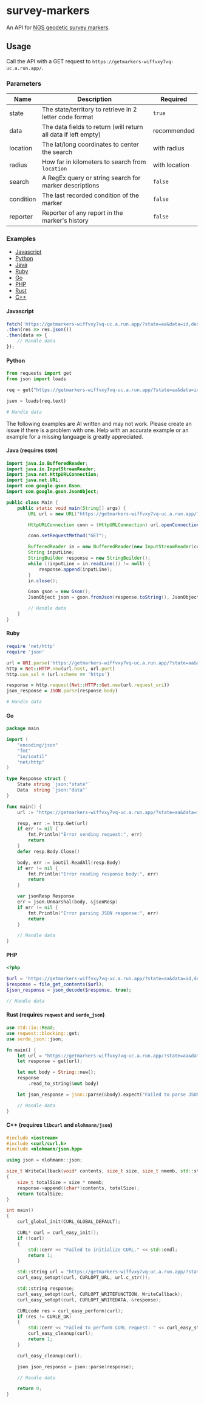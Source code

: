 # survey-markers

An API for [NGS geodetic survey markers](https://geodesy.noaa.gov/datasheets/).

## Usage

Call the API with a GET request to `https://getmarkers-wiffvxy7vq-uc.a.run.app/`.

### Parameters

| Name | Description | Required |
| ---- | ----------- | -------- |
| state | The state/territory to retrieve in 2 letter code format | `true` |
| data | The data fields to return (will return all data if left empty) | recommended |
| location | The lat/long coordinates to center the search | with radius |
| radius | How far in kilometers to search from `location` | with location |
| search | A RegEx query or string search for marker descriptions | `false` |
| condition | The last recorded condition of the marker | `false` |
| reporter | Reporter of any report in the marker's history | `false` |

### Examples

- [Javascript](#javascript)
- [Python](#python)
- [Java](#java)
- [Ruby](#ruby)
- [Go](#go)
- [PHP](#php)
- [Rust](#rust)
- [C++](#c++)

#### Javascript
```javascript
fetch('https://getmarkers-wiffvxy7vq-uc.a.run.app/?state=aa&data=id,description')
.then(res => res.json())
.then(data => {
    // Handle data
});
```
#### Python
```python
from requests import get
from json import loads

req = get("https://getmarkers-wiffvxy7vq-uc.a.run.app/?state=aa&data=id,description")

json = loads(req.text)

# Handle data
```
The following examples are AI written and may not work. Please create an issue if there is a problem with one. Help with an accurate example or an example for a missing language is greatly appreciated.
#### Java (requires `GSON`)
```java
import java.io.BufferedReader;
import java.io.InputStreamReader;
import java.net.HttpURLConnection;
import java.net.URL;
import com.google.gson.Gson;
import com.google.gson.JsonObject;

public class Main {
    public static void main(String[] args) {
        URL url = new URL("https://getmarkers-wiffvxy7vq-uc.a.run.app/?state=aa&data=id,description");

        HttpURLConnection conn = (HttpURLConnection) url.openConnection();

        conn.setRequestMethod("GET");

        BufferedReader in = new BufferedReader(new InputStreamReader(conn.getInputStream()));
        String inputLine;
        StringBuilder response = new StringBuilder();
        while ((inputLine = in.readLine()) != null) {
            response.append(inputLine);
        }
        in.close();

        Gson gson = new Gson();
        JsonObject json = gson.fromJson(response.toString(), JsonObject.class);

        // Handle data
    }
}
```
#### Ruby
```ruby 
require 'net/http'
require 'json'

url = URI.parse('https://getmarkers-wiffvxy7vq-uc.a.run.app/?state=aa&data=id,description')
http = Net::HTTP.new(url.host, url.port)
http.use_ssl = (url.scheme == 'https')

response = http.request(Net::HTTP::Get.new(url.request_uri))
json_response = JSON.parse(response.body)

# Handle data
```
#### Go
```go
package main

import (
	"encoding/json"
	"fmt"
	"io/ioutil"
	"net/http"
)

type Response struct {
	State string `json:"state"`
	Data  string `json:"data"`
}

func main() {
	url := "https://getmarkers-wiffvxy7vq-uc.a.run.app/?state=aa&data=id,description"

	resp, err := http.Get(url)
	if err != nil {
		fmt.Println("Error sending request:", err)
		return
	}
	defer resp.Body.Close()

	body, err := ioutil.ReadAll(resp.Body)
	if err != nil {
		fmt.Println("Error reading response body:", err)
		return
	}

	var jsonResp Response
	err = json.Unmarshal(body, &jsonResp)
	if err != nil {
		fmt.Println("Error parsing JSON response:", err)
		return
	}

	// Handle data
}
```
#### PHP
```php
<?php

$url = 'https://getmarkers-wiffvxy7vq-uc.a.run.app/?state=aa&data=id,description';
$response = file_get_contents($url);
$json_response = json_decode($response, true);

// Handle data
```
#### Rust (requires `reqwest` and `serde_json`)
```rust
use std::io::Read;
use reqwest::blocking::get;
use serde_json::json;

fn main() {
    let url = "https://getmarkers-wiffvxy7vq-uc.a.run.app/?state=aa&data=id,description";
    let response = get(url);

    let mut body = String::new();
    response
        .read_to_string(&mut body)

    let json_response = json::parse(&body).expect("Failed to parse JSON response");

    // Handle data
}
```
#### C++ (requires `libcurl` and `nlohmann/json`)
```c++
#include <iostream>
#include <curl/curl.h>
#include <nlohmann/json.hpp>

using json = nlohmann::json;

size_t WriteCallback(void* contents, size_t size, size_t nmemb, std::string* response)
{
    size_t totalSize = size * nmemb;
    response->append((char*)contents, totalSize);
    return totalSize;
}

int main()
{
    curl_global_init(CURL_GLOBAL_DEFAULT);

    CURL* curl = curl_easy_init();
    if (!curl)
    {
        std::cerr << "Failed to initialize CURL." << std::endl;
        return 1;
    }

    std::string url = "https://getmarkers-wiffvxy7vq-uc.a.run.app/?state=aa&data=id,description";
    curl_easy_setopt(curl, CURLOPT_URL, url.c_str());

    std::string response;
    curl_easy_setopt(curl, CURLOPT_WRITEFUNCTION, WriteCallback);
    curl_easy_setopt(curl, CURLOPT_WRITEDATA, &response);

    CURLcode res = curl_easy_perform(curl);
    if (res != CURLE_OK)
    {
        std::cerr << "Failed to perform CURL request: " << curl_easy_strerror(res) << std::endl;
        curl_easy_cleanup(curl);
        return 1;
    }

    curl_easy_cleanup(curl);

    json json_response = json::parse(response);

    // Handle data

    return 0;
}
```